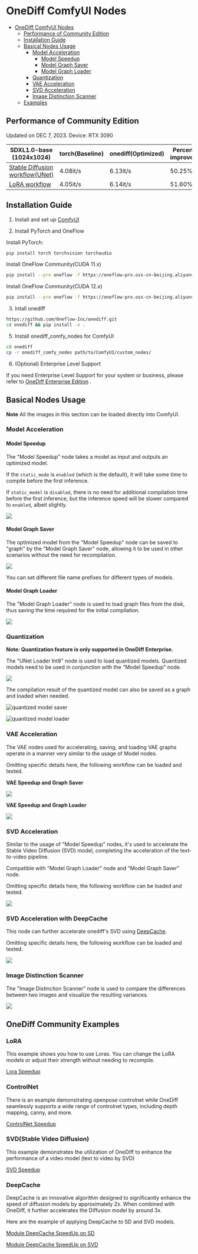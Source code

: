 # OneDiff ComfyUI Nodes

- [OneDiff ComfyUI Nodes](#onediff-comfyui-nodes)
  - [Performance of Community Edition](#performance-of-community-edition)
  - [Installation Guide](#installation-guide)
  - [Basical Nodes Usage](#basical-nodes-usage)
    - [Model Acceleration](#model-acceleration)
      - [Model Speedup](#model-speedup)
      - [Model Graph Saver](#model-graph-saver)
      - [Model Graph Loader](#model-graph-loader)
    - [Quantization](#quantization)
    - [VAE Acceleration](#vae-acceleration)
    - [SVD Acceleration](#svd-acceleration)
    - [Image Distinction Scanner](#image-distinction-scanner)
  - [Examples](#onediff-community-examples)



## Performance of Community Edition

Updated on DEC 7, 2023. Device: RTX 3090

| SDXL1.0-base (1024x1024)                         | torch(Baseline) | onediff(Optimized) | Percentage improvement |
|--------------------------------------------------|-----------------|--------------------|------------------------|
| [Stable Diffusion workflow(UNet)](workflows/model-speedup.png)    | 4.08it/s        | 6.13it/s           | 50.25%                 |
| [LoRA workflow](workflows/model-speedup-lora.png) | 4.05it/s        | 6.14it/s           | 51.60%                 |


## Installation Guide

1. Install and set up [ComfyUI](https://github.com/comfyanonymous/ComfyUI)


2. Install PyTorch and OneFlow

Install PyTorch:

```bash
pip install torch torchvision torchaudio
```

Install OneFlow Community(CUDA 11.x)

```bash
pip install --pre oneflow -f https://oneflow-pro.oss-cn-beijing.aliyuncs.com/branch/community/cu118
```

Install OneFlow Community(CUDA 12.x)

```bash
pip install --pre oneflow -f https://oneflow-pro.oss-cn-beijing.aliyuncs.com/branch/community/cu121
```

3. Intall onediff

```bash
https://github.com/Oneflow-Inc/onediff.git
cd onediff && pip install -e .
```

5. Install onediff_comfy_nodes for ComfyUI

```bash
cd onediff
cp -r onediff_comfy_nodes path/to/ComfyUI/custom_nodes/
```

6. (Optional) Enterprise Level Support

If you need Enterprise Level Support for your system or business, please refer to [OneDiff Enterprise Edition](https://github.com/Oneflow-Inc/onediff/blob/main/README.md#onediff-enterprise-edition) .




## Basical Nodes Usage

**Note** All the images in this section can be loaded directly into ComfyUI. 

### Model Acceleration

#### Model Speedup

The "Model Speedup" node takes a model as input and outputs an optimized model.

If the `static_mode` is `enabled` (which is the default), it will take some time to compile before the first inference.

If `static_model` is `disabled`, there is no need for additional compilation time before the first inference, but the inference speed will be slower compared to `enabled`, albeit slightly.

![](workflows/model-speedup.png)

#### Model Graph Saver

The optimized model from the "Model Speedup" node can be saved to "graph" by the "Model Graph Saver" node, allowing it to be used in other scenarios without the need for recompilation.

![](workflows/model-graph-saver.png)

You can set different file name prefixes for different types of models.

#### Model Graph Loader

The "Model Graph Loader" node is used to load graph files from the disk, thus saving the time required for the initial compilation.

![](workflows/model-graph-loader.png)

### Quantization

**Note: Quantization feature is only supported in OneDiff Enterprise.**

The "UNet Loader Int8" node is used to load quantized models. Quantized models need to be used in conjunction with the "Model Speedup" node.

![](workflows/int8-speedup.png)

The compilation result of the quantized model can also be saved as a graph and loaded when needed.

 
![quantized model saver](workflows/int8-graph-saver.png)

![quantized model loader](workflows/int8-graph-loader.png)


### VAE Acceleration

The VAE nodes used for accelerating, saving, and loading VAE graphs operate in a manner very similar to the usage of Model nodes.

Omitting specific details here, the following workflow can be loaded and tested.

**VAE Speedup and Graph Saver**

![](workflows/vae-graph-saver.png)

**VAE Speedup and Graph Loader**

![](workflows/vae-graph-loader.png)


### SVD Acceleration

Similar to the usage of "Model Speedup" nodes, it's used to accelerate the Stable Video Diffusion (SVD) model, completing the acceleration of the text-to-video pipeline.

Compatible with "Model Graph Loader" node and "Model Graph Saver" node.

Omitting specific details here, the following workflow can be loaded and tested.

![](workflows/text-to-video-speedup.png)

### SVD Acceleration with DeepCache

This node can further accelerate onediff's SVD using [DeepCache](https://arxiv.org/abs/2312.00858).

Omitting specific details here, the following workflow can be loaded and tested.

![](workflows/svd-deepcache.png)


### Image Distinction Scanner

The "Image Distinction Scanner" node is used to compare the differences between two images and visualize the resulting variances.

![](workflows/image-distinction-scanner.png)

## OneDiff Community Examples 

### LoRA                  

This example shows you how to use Loras. You can change the LoRA models or adjust their strength without needing to recompile.

[Lora Speedup](workflows/model-speedup-lora.png)

### ControlNet

There is an example demonstrating openpose controlnet while OneDiff seamlessly supports a wide range of controlnet types, including depth mapping, canny, and more.

[ControlNet Speedup](workflows/model-speedup-controlnet.png)

### SVD(Stable Video Diffusion)

This example demonstrates the utilization of OneDiff to enhance the performance of a video model (text to video by SVD)

[SVD Speedup](workflows/text-to-video-speedup.png)

### DeepCache

DeepCache is an innovative algorithm designed to significantly enhance the speed of diffusion models by approximately 2x. When combined with OneDiff, it further accelerates the Diffusion model by around 3x.

Here are the example of applying DeepCache to SD and SVD models.

[Module DeepCache SpeedUp on SD](workflows/deep-cache.png)

[Module DeepCache SpeedUp on SVD](workflows/svd-deepcache.png)





